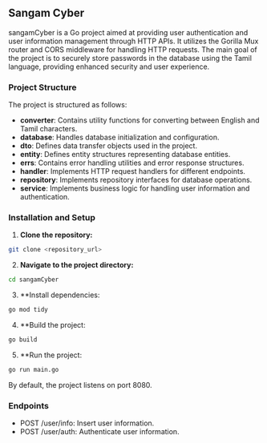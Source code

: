 ## Sangam Cyber

sangamCyber is a Go project aimed at providing user authentication and user information management through HTTP APIs. It utilizes the Gorilla Mux router and CORS middleware for handling HTTP requests. The main goal of the project is to securely store passwords in the database using the Tamil language, providing enhanced security and user experience.

### Project Structure

The project is structured as follows:

- **converter**: Contains utility functions for converting between English and Tamil characters.
- **database**: Handles database initialization and configuration.
- **dto**: Defines data transfer objects used in the project.
- **entity**: Defines entity structures representing database entities.
- **errs**: Contains error handling utilities and error response structures.
- **handler**: Implements HTTP request handlers for different endpoints.
- **repository**: Implements repository interfaces for database operations.
- **service**: Implements business logic for handling user information and authentication.

### Installation and Setup

1. **Clone the repository:**
```bash
git clone <repository_url>
```
2. **Navigate to the project directory:**
```bash
cd sangamCyber
```
3. **Install dependencies:
```bash
go mod tidy
```
4. **Build the project:
```bash
go build
```
5. **Run the project:
```bash
go run main.go
```

By default, the project listens on port 8080.

### Endpoints
- POST /user/info: Insert user information.
- POST /user/auth: Authenticate user information.